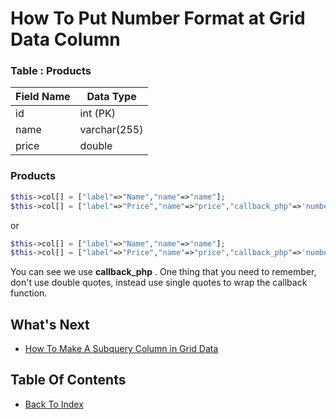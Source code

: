 # How To Put Number Format at Grid Data Column

### Table : Products
| Field Name | Data Type |
| ---------- | ----------- |
| id | int (PK) |
| name | varchar(255) |
| price | double |

### Products
```php
$this->col[] = ["label"=>"Name","name"=>"name"];
$this->col[] = ["label"=>"Price","name"=>"price","callback_php"=>'number_format($row->price)'];
```
or

```php
$this->col[] = ["label"=>"Name","name"=>"name"];
$this->col[] = ["label"=>"Price","name"=>"price","callback_php"=>'number_format([price])'];
```
You can see we use **callback_php** . One thing that you need to remember, don't use double quotes, instead use single quotes to wrap the callback function.

## What's Next
- [How To Make A Subquery Column in Grid Data](./how-to-make-subquery.md)

## Table Of Contents
- [Back To Index](./index.md)
